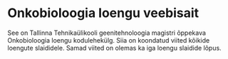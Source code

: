 # Onkobioloogia loengu veebisait


See on Tallinna Tehnikaülikooli geenitehnoloogia magistri õppekava Onkobioloogia loengu kodulehekülg. 
Siia on koondatud viited kõikide loengute slaididele. Samad viited on olemas ka iga loengu slaidide lõpus. 


